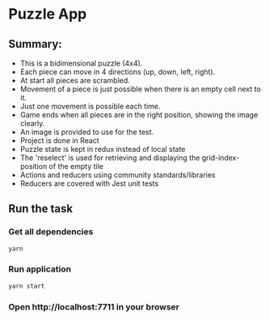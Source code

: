 # Puzzle App

## Summary:

-   This is a bidimensional puzzle (4x4).
-   Each piece can move in 4 directions (up, down, left, right).
-   At start all pieces are scrambled.
-   Movement of a piece is just possible when there is an empty cell next to it.
-   Just one movement is possible each time.
-   Game ends when all pieces are in the right position, showing the image clearly.
-   An image is provided to use for the test.
-   Project is done in React
-   Puzzle state is kept in redux instead of local state
-   The 'reselect' is used for retrieving and displaying the grid-index-position of the empty tile
-   Actions and reducers using community standards/libraries
-   Reducers are covered with Jest unit tests

## Run the task

### Get all dependencies

```bash
yarn
```

### Run application

```bash
yarn start
```

### Open http://localhost:7711 in your browser
